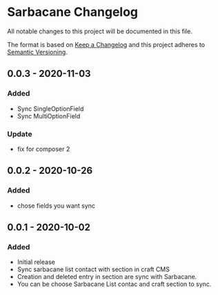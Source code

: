 # Sarbacane Changelog

All notable changes to this project will be documented in this file.

The format is based on [Keep a Changelog](http://keepachangelog.com/) and this project adheres to [Semantic Versioning](http://semver.org/).

## 0.0.3 - 2020-11-03
### Added
- Sync SingleOptionField
- Sync MultiOptionField 

### Update
- fix for composer 2

## 0.0.2 - 2020-10-26
### Added
- chose fields you want sync

## 0.0.1 - 2020-10-02
### Added
- Initial release
- Sync sarbacane list contact with section in craft CMS
- Creation and deleted entry in section are sync with Sarbacane.
- You can be choose Sarbacane List contac and craft section to sync.
